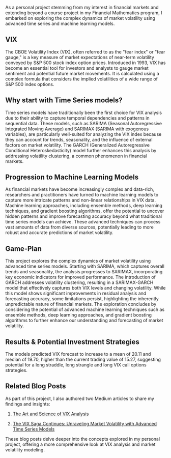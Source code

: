 As a personal project stemming from my interest in financial markets and extending beyond a course project in my Financial Mathematics program, I embarked on exploring the complex dynamics of market volatility using advanced time series and machine learning models.

## VIX
The CBOE Volatility Index (VIX), often referred to as the "fear index" or "fear gauge," is a key measure of market expectations of near-term volatility conveyed by S&P 500 stock index option prices. Introduced in 1993, VIX has become an essential tool for investors and analysts to gauge market sentiment and potential future market movements. It is calculated using a complex formula that considers the implied volatilities of a wide range of S&P 500 index options.

## Why start with Time Series models?
Time series models have traditionally been the first choice for VIX analysis due to their ability to capture temporal dependencies and patterns in sequential data. These models, such as SARIMA (Seasonal Autoregressive Integrated Moving Average) and SARIMAX (SARIMA with exogenous variables), are particularly well-suited for analyzing the VIX index because they can account for trends, seasonality, and the influence of external factors on market volatility. The GARCH (Generalized Autoregressive Conditional Heteroskedasticity) model further enhances this analysis by addressing volatility clustering, a common phenomenon in financial markets.

## Progression to Machine Learning Models
As financial markets have become increasingly complex and data-rich, researchers and practitioners have turned to machine learning models to capture more intricate patterns and non-linear relationships in VIX data. Machine learning approaches, including ensemble methods, deep learning techniques, and gradient boosting algorithms, offer the potential to uncover hidden patterns and improve forecasting accuracy beyond what traditional time series models can achieve. These advanced techniques can process vast amounts of data from diverse sources, potentially leading to more robust and accurate predictions of market volatility.

## Game-Plan
This project explores the complex dynamics of market volatility using advanced time series models. Starting with SARIMA, which captures overall trends and seasonality, the analysis progresses to SARIMAX, incorporating key economic indicators for improved performance. The introduction of GARCH addresses volatility clustering, resulting in a SARIMAX-GARCH model that effectively captures both VIX levels and changing volatility. While this model shows significant improvements in residual analysis and forecasting accuracy, some limitations persist, highlighting the inherently unpredictable nature of financial markets. The exploration concludes by considering the potential of advanced machine learning techniques such as ensemble methods, deep learning approaches, and gradient boosting algorithms to further enhance our understanding and forecasting of market volatility.

## Results & Potential Investment Strategies
The models predicted VIX forecast to increase to a mean of 20.11 and median of 19.70, higher than the current trading value of 15.27, suggesting potential for a long straddle, long strangle and long VIX call options strategies.

## Related Blog Posts

As part of this project, I also authored two Medium articles to share my findings and insights:

1. [The Art and Science of VIX Analysis](https://medium.com/@divijarao.b/the-art-and-science-of-vix-analysis-f0e2ae7de16e)

2. [The VIX Saga Continues: Unraveling Market Volatility with Advanced Time Series Models](https://medium.com/@divijarao.b/the-vix-saga-continues-unraveling-market-volatility-with-advanced-time-series-models-cf2339251299)

These blog posts delve deeper into the concepts explored in my personal project, offering a more comprehensive look at VIX analysis and market volatility modeling.
